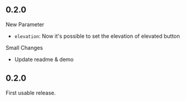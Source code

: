 ## 0.2.0

New Parameter
* `elevation`: Now it's possible to set the elevation of elevated button

Small Changes
* Update readme & demo

## 0.2.0

First usable release.
